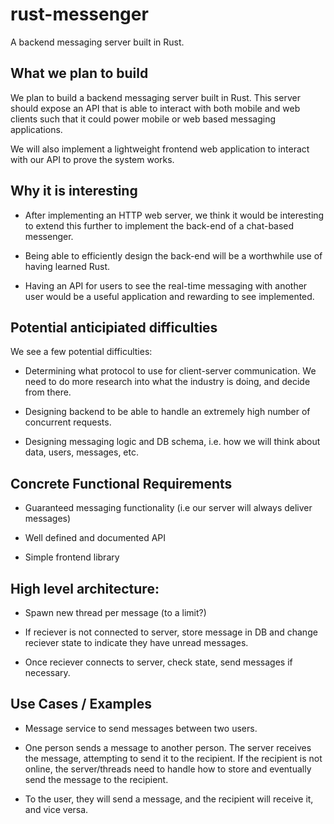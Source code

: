 # rust-messenger
A backend messaging server built in Rust.

## What we plan to build

We plan to build a backend messaging server built in Rust. This server should expose an API that is able to interact with both mobile and web clients such that it could power mobile or web based messaging applications. 

We will also implement a lightweight frontend web application to interact with our API to prove the system works.


## Why it is interesting 

* After implementing an HTTP web server, we think it would be interesting to extend this further to implement the back-end of a chat-based messenger.

* Being able to efficiently design the back-end will be a worthwhile use of having learned Rust.

* Having an API for users to see the real-time messaging with another user would be a useful application and rewarding to see implemented.


## Potential anticipiated difficulties

We see a few potential difficulties:

* Determining what protocol to use for client-server communication. We need to do more research into what the industry is doing, and decide from there.

* Designing backend to be able to handle an extremely high number of concurrent requests.

* Designing messaging logic and DB schema, i.e. how we will think about data, users, messages, etc.


## Concrete Functional Requirements

* Guaranteed messaging functionality (i.e our server will always deliver messages)

* Well defined and documented API

* Simple frontend library


## High level architecture:

* Spawn new thread per message (to a limit?)

* If reciever is not connected to server, store message in DB and change reciever state to indicate they have unread messages.

* Once reciever connects to server, check state, send messages if necessary. 


## Use Cases / Examples

* Message service to send messages between two users.

* One person sends a message to another person. The server receives the message, attempting to send it to the recipient. If the recipient is not online, the server/threads need to handle how to store and eventually send the message to the recipient.

* To the user, they will send a message, and the recipient will receive it, and vice versa.


